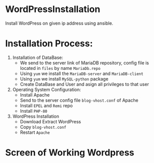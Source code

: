 # WordPressInstallation

Install WordPress on given ip address using ansible.

# Installation Process:
1. Installation of DataBase:
    - We send to the server link of MariaDB repository, config file is located in `files` by name `MariaDb.repo`
    - Using `yum` we install the `MariaDB-server` and `MariaDB-client`
    - Using `yum` we install `MySQL-python` package
    - Create DataBase and User and asign all privileges to that user
2. Operating System Configuration:
    - Install Apache
    - Send to the server config file `blog-vhost.conf` of Apache
    - Install `EPEL` and `Remi` repo 
    - Install `PHP-80`
3. WordPress Installation
    - Download Extract WordPress
    - Copy `blog-vhost.conf`
    - Restart `Apache`

# Screen of Working Wordpress
